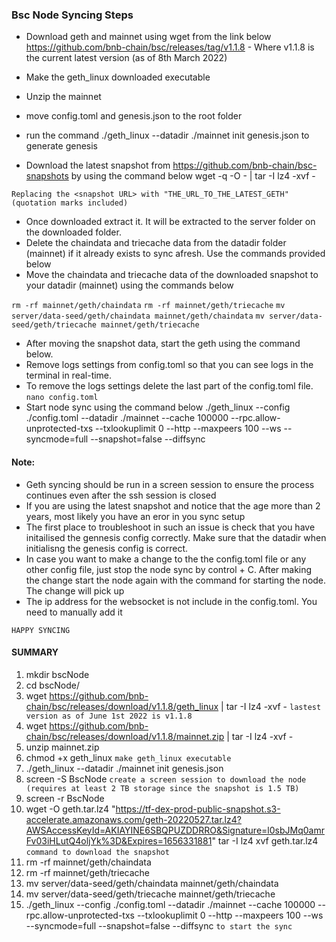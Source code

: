 ### Bsc Node Syncing Steps
- Download geth and mainnet using wget from the link below
https://github.com/bnb-chain/bsc/releases/tag/v1.1.8 - Where v1.1.8 is the current latest version (as of 8th March 2022)

- Make the geth_linux downloaded executable
- Unzip the mainnet
- move config.toml and genesis.json to the root folder
- run the command ./geth_linux --datadir ./mainnet init genesis.json to generate genesis
- Download the latest snapshot from https://github.com/bnb-chain/bsc-snapshots by using the command below
wget -q -O - <snapshot URL> | tar -I lz4 -xvf -

`Replacing the <snapshot URL> with "THE_URL_TO_THE_LATEST_GETH"   (quotation marks included)`
- Once downloaded extract it. It will be extracted to the server folder on the downloaded folder.
- Delete the chaindata and triecache data from the datadir folder (mainnet) if it already exists to sync afresh. Use the commands provided below
- Move the chaindata and triecache data of the downloaded snapshot to your datadir (mainnet) using  the commands below

`rm -rf mainnet/geth/chaindata`
`rm -rf mainnet/geth/triecache`
`mv server/data-seed/geth/chaindata mainnet/geth/chaindata`
`mv server/data-seed/geth/triecache mainnet/geth/triecache`

- After moving the snapshot data, start the geth using the command below.
- Remove logs settings from config.toml so that you can see logs in the terminal in real-time.
- To remove the logs settings delete the last part of the config.toml file.
`nano config.toml`
- Start node sync using the command below
./geth_linux --config ./config.toml --datadir ./mainnet --cache 100000 --rpc.allow-unprotected-txs --txlookuplimit 0 --http --maxpeers 100 --ws --syncmode=full --snapshot=false --diffsync

#### Note:
- Geth syncing should be run in a screen session to ensure the process continues even after the ssh session is closed
- If you are using the latest snapshot and notice that the age more than 2 years, most likely you have an eror in you sync setup
- The first place to troubleshoot in such an issue is check that you have initailised the gennesis config correctly. Make sure that the datadir when initialisng the genesis config is correct.
- In case you want to make a change to the the config.toml file or any other config file, just stop the node sync by control + C. After making the change start the node again with the command for starting the node. The change will pick up
- The ip address for the websocket is not include in the config.toml. You need to manually add it



`HAPPY SYNCING`


#### SUMMARY

1. mkdir bscNode 
2. cd bscNode/
3. wget https://github.com/bnb-chain/bsc/releases/download/v1.1.8/geth_linux | tar -I lz4 -xvf - `lastest version as of June 1st 2022 is v1.1.8`
4. wget https://github.com/bnb-chain/bsc/releases/download/v1.1.8/mainnet.zip | tar -I lz4 -xvf -
5. unzip mainnet.zip
6. chmod +x geth_linux  `make geth_linux executable`
7. ./geth_linux --datadir ./mainnet init genesis.json
8. screen -S BscNode `create a screen session to download the node (requires at least 2 TB storage since the snapshot is 1.5 TB)`
9. screen -r BscNode
10. wget -O geth.tar.lz4  "https://tf-dex-prod-public-snapshot.s3-accelerate.amazonaws.com/geth-20220527.tar.lz4?AWSAccessKeyId=AKIAYINE6SBQPUZDDRRO&Signature=l0sbJMq0amrFv03iHLutQ4oljYk%3D&Expires=1656331881" tar -I lz4 xvf geth.tar.lz4 `command to download the snapshot`
11. rm -rf mainnet/geth/chaindata
12. rm -rf mainnet/geth/triecache
13. mv server/data-seed/geth/chaindata mainnet/geth/chaindata
14. mv server/data-seed/geth/triecache mainnet/geth/triecache
15. ./geth_linux --config ./config.toml --datadir ./mainnet --cache 100000 --rpc.allow-unprotected-txs --txlookuplimit 0 --http --maxpeers 100 --ws --syncmode=full --snapshot=false --diffsync `to start the sync`
